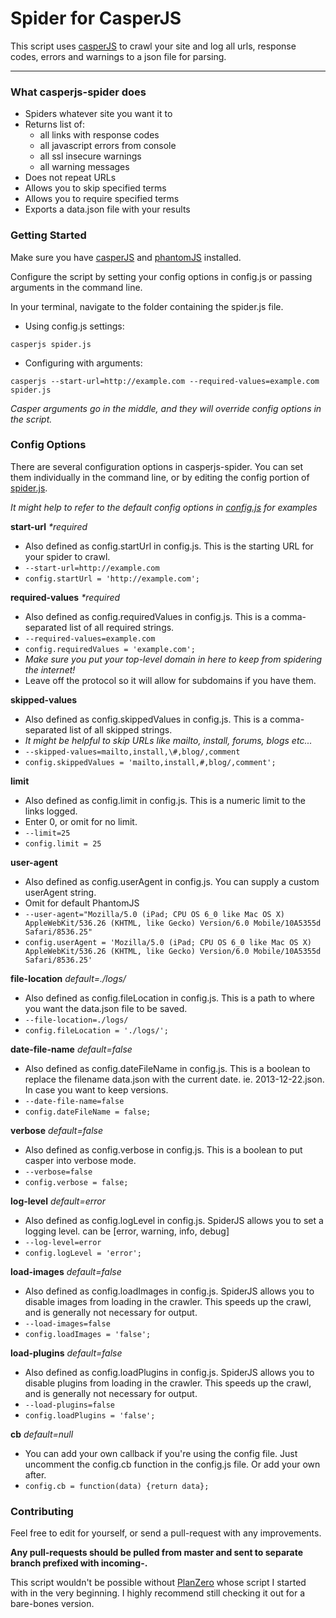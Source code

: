# Spider for CasperJS

This script uses [casperJS](http://casperjs.org/) to crawl your site and log all urls, response codes, errors and warnings to a json file for parsing.

--------

### What casperjs-spider does

- Spiders whatever site you want it to
- Returns list of:
  - all links with response codes
  - all javascript errors from console
  - all ssl insecure warnings
  - all warning messages
- Does not repeat URLs
- Allows you to skip specified terms
- Allows you to require specified terms
- Exports a data.json file with your results

### Getting Started

Make sure you have [casperJS](http://casperjs.org/) and [phantomJS](http://phantomjs.org/) installed.


Configure the script by setting your config options in config.js or passing arguments in the command line.

In your terminal, navigate to the folder containing the spider.js file.

- Using config.js settings:

``` casperjs spider.js ```

- Configuring with arguments:

``` casperjs --start-url=http://example.com --required-values=example.com spider.js ```

*Casper arguments go in the middle, and they will override config options in the script.*

### Config Options

There are several configuration options in casperjs-spider.  You can set them individually in the command line, or by editing the config portion of [spider.js](https://github.com/pensive612/casperjs-spider/blob/master/spider.js).

*It might help to refer to the default config options in [config.js](https://github.com/pensive612/casperjs-spider/blob/master/config.js) for examples*

**start-url** *\*required*

- Also defined as config.startUrl in config.js.  This is the starting URL for your spider to crawl.
- ```--start-url=http://example.com```
- ```config.startUrl = 'http://example.com';```

**required-values** *\*required*

- Also defined as config.requiredValues in config.js.  This is a comma-separated list of all required strings.
- ```--required-values=example.com```
- ```config.requiredValues = 'example.com';```
- *Make sure you put your top-level domain in here to keep from spidering the internet!*
- Leave off the protocol so it will allow for subdomains if you have them.

**skipped-values**

- Also defined as config.skippedValues in config.js.  This is a comma-separated list of all skipped strings.
- *It might be helpful to skip URLs like mailto, install, forums, blogs etc...*
- ```--skipped-values=mailto,install,\#,blog/,comment```
- ```config.skippedValues = 'mailto,install,#,blog/,comment';```

**limit**

- Also defined as config.limit in config.js.  This is a numeric limit to the links logged.
- Enter 0, or omit for no limit.
- ```--limit=25```
- ```config.limit = 25```

**user-agent**

- Also defined as config.userAgent in config.js.  You can supply a custom userAgent string.
- Omit for default PhantomJS
- ```--user-agent="Mozilla/5.0 (iPad; CPU OS 6_0 like Mac OS X) AppleWebKit/536.26 (KHTML, like Gecko) Version/6.0 Mobile/10A5355d Safari/8536.25"```
- ```config.userAgent = 'Mozilla/5.0 (iPad; CPU OS 6_0 like Mac OS X) AppleWebKit/536.26 (KHTML, like Gecko) Version/6.0 Mobile/10A5355d Safari/8536.25'```

**file-location** *default=./logs/*

- Also defined as config.fileLocation in config.js.  This is a path to where you want the data.json file to be saved.
- ```--file-location=./logs/```
- ```config.fileLocation = './logs/';```

**date-file-name** *default=false*

- Also defined as config.dateFileName in config.js.  This is a boolean to replace the filename data.json with the current date.  ie.  2013-12-22.json.  In case you want to keep versions.
- ```--date-file-name=false```
- ```config.dateFileName = false;```

**verbose** *default=false*

- Also defined as config.verbose in config.js.  This is a boolean to put casper into verbose mode.
- ```--verbose=false```
- ```config.verbose = false;```

**log-level** *default=error*

- Also defined as config.logLevel in config.js.  SpiderJS allows you to set a logging level. can be [error, warning, info, debug]
- ```--log-level=error```
- ```config.logLevel = 'error';```

**load-images** *default=false*

- Also defined as config.loadImages in config.js.  SpiderJS allows you to disable images from loading in the crawler.  This speeds up the crawl, and is generally not necessary for output.
- ```--load-images=false```
- ```config.loadImages = 'false';```

**load-plugins** *default=false*

- Also defined as config.loadPlugins in config.js.  SpiderJS allows you to disable plugins from loading in the crawler.  This speeds up the crawl, and is generally not necessary for output.
- ```--load-plugins=false```
- ```config.loadPlugins = 'false';```

**cb** *default=null*

- You can add your own callback if you're using the config file.  Just uncomment the config.cb function in the config.js file.  Or add your own after.
- ```config.cb = function(data) {return data};```

### Contributing

Feel free to edit for yourself, or send a pull-request with any improvements.

**Any pull-requests should be pulled from master and sent to separate branch prefixed with incoming-.**

This script wouldn't be possible without [PlanZero](http://planzero.org/blog/2013/03/07/spidering_the_web_with_casperjs) whose script I started with in the very beginning.  I highly recommend still checking it out for a bare-bones version.
